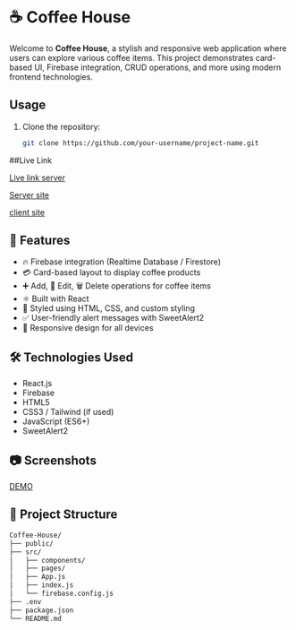 # ☕ Coffee House

Welcome to **Coffee House**, a stylish and responsive web application where users can explore various coffee items. This project demonstrates card-based UI, Firebase integration, CRUD operations, and more using modern frontend technologies.
## Usage

1. Clone the repository:
   ```bash
   git clone https://github.com/your-username/project-name.git


##Live Link

[Live link server](https://job-portal-coffee.web.app)

[Server site](https://github.com/minajarifa/job-portal-server)

[client site](https://github.com/minajarifa/job-portal-client)
## 🚀 Features

- 🔥 Firebase integration (Realtime Database / Firestore)
- 💳 Card-based layout to display coffee products
- ➕ Add, 📝 Edit, 🗑️ Delete operations for coffee items
- ⚛️ Built with React
- 🎨 Styled using HTML, CSS, and custom styling
- ✅ User-friendly alert messages with SweetAlert2
- 📱 Responsive design for all devices

## 🛠️ Technologies Used

- React.js
- Firebase
- HTML5
- CSS3 / Tailwind (if used)
- JavaScript (ES6+)
- SweetAlert2

## 📷 Screenshots

[DEMO](https://i.ibb.co/k2qKM1S9/Screenshot-26.png)

## 📂 Project Structure

```bash
Coffee-House/
├── public/
├── src/
│   ├── components/
│   ├── pages/
│   ├── App.js
│   ├── index.js
│   └── firebase.config.js
├── .env
├── package.json
└── README.md
